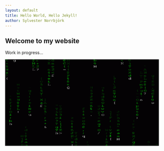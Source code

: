```yaml
---
layout: default
title: Hello World, Hello Jekyll!
author: Sylvester Norrbjörk
---
```

## Welcome to my website

Work in progress...

![Matrix code gif](/assets/img/code.gif)